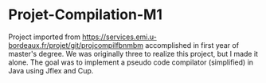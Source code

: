 # Projet-Compilation-M1

Project imported from https://services.emi.u-bordeaux.fr/projet/git/projcompilfbnmbm accomplished in first year of master's degree. We was originally three to realize this project, but I made it alone. The goal was to implement a pseudo code compilator (simplified) in Java using Jflex and Cup.
